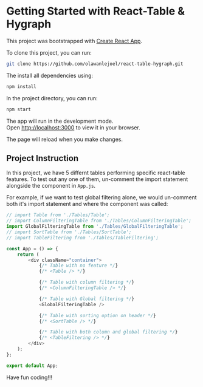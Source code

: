 # Getting Started with React-Table & Hygraph

This project was bootstrapped with [Create React App](https://github.com/facebook/create-react-app).

To clone this project, you can run:

```bash
git clone https://github.com/olawanlejoel/react-table-hygraph.git
```

The install all dependencies using:

```bash
npm install
```

In the project directory, you can run:

```bash
npm start
```

The app will run in the development mode.\
Open [http://localhost:3000](http://localhost:3000) to view it in your browser.

The page will reload when you make changes.

## Project Instruction
In this project, we have 5 differnt tables performing specific react-table features. To test out any one of them, un-comment the import statement alongside the component in `App.js`.

For example, if we want to test global filtering alone, we would un-comment both it's import statement and where the component was called:

```js
// import Table from './Tables/Table';
// import ColumnFilteringTable from './Tables/ColumnFilteringTable';
import GlobalFilteringTable from './Tables/GlobalFilteringTable';
// import SortTable from './Tables/SortTable';
// import TableFiltering from './Tables/TableFiltering';

const App = () => {
	return (
		<div className="container">
			{/* Table with no feature */}
			{/* <Table /> */}

			{/* Table with column filtering */}
			{/* <ColumnFilteringTable /> */}

			{/* Table with Global filtering */}
			<GlobalFilteringTable />

			{/* Table with sorting option on header */}
			{/* <SortTable /> */}

			{/* Table with both column and global filtering */}
			{/* <TableFiltering /> */}
		</div>
	);
};

export default App;
```

Have fun coding!!!